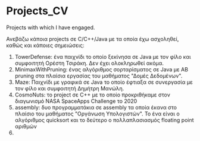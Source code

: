 # Projects_CV
Projects with which I have engaged.

Ανεβάζω κάποια projects σε C/C++/Java με τα οποία έχω ασχοληθεί, καθώς και κάποιες σημειώσεις:
1. TowerDefense: ένα παιχνίδι το οποίο ξεκίνησα σε Java με τον φίλο και συμφοιτητή Ορέστη Τσιράκη. Δεν έχει ολοκληρωθεί ακόμα.
2. MinimaxWithPruning: ένας αλγόριθμος σορταρίσματος σε Java με ΑΒ pruning στα πλαίσια εργασίας του μαθήματος "Δομές Δεδομένων".
3. Maze: Παιχνίδι με γραφικά σε Java το οποίο έφτιαξα σε συνεργασία με τον φίλο και συμφοιτητή Δημήτρη Μανώλη.
4. CosmoNuts: το project σε C++ με το οποίο προκριθήκαμε στον διαγωνισμό NASA SpaceApps Challenge το 2020
5. assembly: δυο προγραμματάκια σε assembly τα οποία έκανα στο πλαίσιο του μαθήματος "Οργάνωση Υπολογιστών". Το ένα είναι ο αλγόριθμος quicksort και το δεύτερο ο πολλαπλασιασμός floating point αριθμών
6. 
